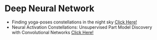 # Deep Neural Network

* Finding yoga-poses constellations in the night sky [Click Here!](http://community.wolfram.com/groups/-/m/t/1207400)
* Neural Activation Constellations: Unsupervised Part Model Discovery with Convolutional Networks [Click Here!](https://www.cv-foundation.org/openaccess/content\_iccv\_2015/papers/Simon\_Neural\_Activation\_Constellations\_ICCV\_2015\_paper.pdf)
